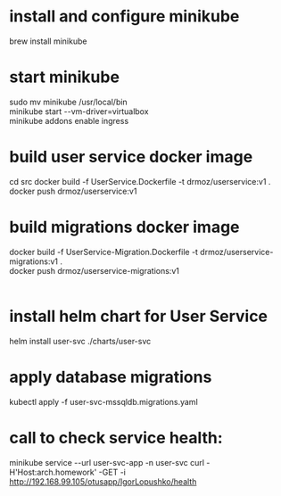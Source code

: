 # install and configure minikube<br />
brew install minikube<br />
# start minikube
sudo mv minikube /usr/local/bin<br />
minikube start --vm-driver=virtualbox<br />
minikube addons enable ingress<br />
# build user service docker image<br />
cd src
docker build -f UserService.Dockerfile -t drmoz/userservice:v1 .<br />
docker push drmoz/userservice:v1
# build migrations docker image<br />
docker build -f UserService-Migration.Dockerfile -t drmoz/userservice-migrations:v1 .<br />
docker push drmoz/userservice-migrations:v1<br /><br />

# install helm chart for User Service
 helm install user-svc ./charts/user-svc<br/>

# apply database migrations
kubectl apply -f user-svc-mssqldb.migrations.yaml<br/>

# call to check service health:<br/>
minikube service --url user-svc-app -n user-svc
curl -H'Host:arch.homework' -GET -i http://192.168.99.105/otusapp/IgorLopushko/health
